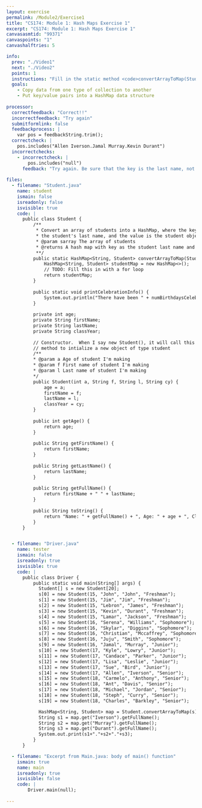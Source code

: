 ```yaml
---
layout: exercise
permalink: /Module2/Exercise1
title: "CS174: Module 1: Hash Maps Exercise 1"
excerpt: "CS174: Module 1: Hash Maps Exercise 1"
canvasasmtid: "99371"
canvaspoints: "1"
canvashalftries: 5

info:
  prev: "./Video1"
  next: "./Video2"
  points: 1
  instructions: "Fill in the static method <code>convertArrayToMap(Student[] sarray)</code> in the <code>Student</code> class, which takes in an array of students and creates a HashMap whose key is the Student's last name and whose value is the Student object.<BR><b>NOTE</b>: If you get <code>Error: map.get(...) is null</code>, then it means that it's not finding the keys it's looking for.  Be sure that your keys are the last name and not the first name.  Also be sure that you used the <code>put</code> method of <code>HashMap</code> to fill it in."
  goals:
    - Copy data from one type of collection to another
    - Put key/value pairs into a HashMap data structure
    
processor:  
  correctfeedback: "Correct!!" 
  incorrectfeedback: "Try again"
  submitformlink: false
  feedbackprocess: | 
    var pos = feedbackString.trim();
  correctcheck: |
    pos.includes("Allen Iverson.Jamal Murray.Kevin Durant")
  incorrectchecks:
    - incorrectcheck: |
        pos.includes("null")
      feedback: "Try again. Be sure that the key is the last name, not the first name!"  
 
files:
  - filename: "Student.java"
    name: student
    ismain: false
    isreadonly: false
    isvisible: true
    code: | 
      public class Student {
          /**
           * Convert an array of students into a HashMap, where the key is
           * the student's last name, and the value is the student object
           * @param sarray The array of students
           * @returns A hash map with key as the student last name and value as the student object
           **/
          public static HashMap<String, Student> convertArrayToMap(Student[] sarray) {
              HashMap<String, Student> studentMap = new HashMap<>();
              // TODO: Fill this in with a for loop
              return studentMap;
          }
          
          public static void printCelebrationInfo() {
              System.out.println("There have been " + numBirthdaysCelebrated + " birthdays");
          }
          
          private int age;
          private String firstName;
          private String lastName;
          private String classYear;
          
          // Constructor.  When I say new Student(), it will call this
          // method to intialize a new object of type student
          /**
          * @param a Age of student I'm making
          * @param f First name of student I'm making
          * @param l Last name of student I'm making
          */
          public Student(int a, String f, String l, String cy) {
              age = a;
              firstName = f;
              lastName = l;
              classYear = cy;
          }
          
          public int getAge() {
              return age;
          }
          
          public String getFirstName() {
              return firstName;
          }
          
          public String getLastName() {
              return lastName;
          }
          
          public String getFullName() {
              return firstName + " " + lastName;
          }
          
          public String toString() {
              return "Name: " + getFullName() + ", Age: " + age + ", Class Year: " + classYear;
          }
      }


  - filename: "Driver.java"
    name: tester
    ismain: false
    isreadonly: true
    isvisible: true
    code: | 
      public class Driver {
          public static void main(String[] args) {
            Student[] s = new Student[20];
            s[0] = new Student(15, "John", "John", "Freshman");
            s[1] = new Student(15, "Jim", "Jim", "Freshman");
            s[2] = new Student(15, "Lebron", "James", "Freshman");
            s[3] = new Student(15, "Kevin", "Durant", "Freshman");
            s[4] = new Student(15, "Lamar", "Jackson", "Freshman");
            s[5] = new Student(16, "Serena", "Williams", "Sophomore"); 
            s[6] = new Student(16, "Skylar", "Diggins", "Sophomore");
            s[7] = new Student(16, "Christian", "Mccaffrey", "Sophomore");
            s[8] = new Student(16, "Juju", "Smith", "Sophomore");
            s[9] = new Student(16, "Jamal", "Murray", "Junior");
            s[10] = new Student(17, "Kyle", "Lowry", "Junior");
            s[11] = new Student(17, "Candace", "Parker", "Junior");
            s[12] = new Student(17, "Lisa", "Leslie", "Junior");
            s[13] = new Student(17, "Sue", "Bird", "Junior");
            s[14] = new Student(17, "Allen", "Iverson", "Senior");
            s[15] = new Student(18, "Carmelo", "Anthony", "Senior"); 
            s[16] = new Student(18, "Ant", "Davis", "Senior");
            s[17] = new Student(18, "Michael", "Jordan", "Senior");
            s[18] = new Student(18, "Steph", "Curry", "Senior");
            s[19] = new Student(18, "Charles", "Barkley", "Senior");

            HashMap<String, Student> map = Student.convertArrayToMap(s);
            String s1 = map.get("Iverson").getFullName();
            String s2 = map.get("Murray").getFullName();
            String s3 = map.get("Durant").getFullName();
            System.out.print(s1+"."+s2+"."+s3);
          }
      }  

  - filename: "Excerpt from Main.java: body of main() function"
    ismain: true
    name: main
    isreadonly: true
    isvisible: false
    code: |
        Driver.main(null);
        
---
```


